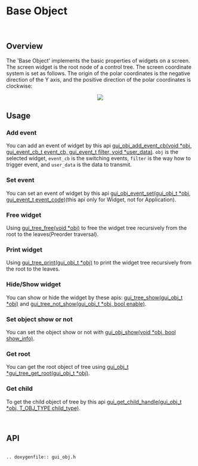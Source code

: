 # Base Object

<br>

## Overview

The 'Base Object' implements the basic properties of widgets on a screen. The screen widget is the root node of a control tree. The screen coordinate system is set as follows. The origin of the polar coordinates is the negative direction of the Y axis, and the positive direction of the polar coordinates is clockwise:
<br>

<center><img src="https://foruda.gitee.com/images/1669963637201743951/88578c71_10088396.jpeg" /></center>

## Usage

### Add event

You can add an event of widget by this api [gui_obj_add_event_cb(void *obj, gui_event_cb_t event_cb, gui_event_t filter, void *user_data)](#api).
`obj` is the selected widget, `event_cb` is the switching events, `filter` is the way how to trigger event, and `user_data` is the data to transmit.

### Set event
You can set an event of widget by this api [gui_obj_event_set(gui_obj_t *obj, gui_event_t event_code)](#api)(this api only for Widget, not for Application).

### Free widget

Using [gui_tree_free(void *obj)](#api) to free the widget tree recursively from the root to the leaves(Preorder traversal).

### Print widget

Using [gui_tree_print(gui_obj_t *obj)](#api) to print the widget tree recursively from the root to the leaves.

### Hide/Show widget

You can show or hide the widget by these apis: [gui_tree_show(gui_obj_t *obj)](#api) and [gui_tree_not_show(gui_obj_t *obj, bool enable)](#api).

### Set object show or not

You can set the object show or not with [gui_obj_show(void *obj, bool show_info)](#api).

### Get root

You can get the root object of tree using [gui_obj_t *gui_tree_get_root(gui_obj_t *obj)](#api).

### Get child

To get the child object of tree by this api [gui_get_child_handle(gui_obj_t *obj, T_OBJ_TYPE child_type)](#api).

<br>

<span id="api">

## API

</span>

```eval_rst

.. doxygenfile:: gui_obj.h

```
